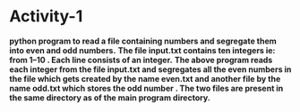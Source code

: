 # **Activity-1**
**python program to read a file containing numbers and segregate them into even and odd numbers.**
**The file input.txt contains ten integers ie: from 1–10 . Each line consists of an integer.**
**The above program reads each integer from the file input.txt and segregates all the even numbers in the file which gets created by the name even.txt and another file by the name odd.txt which stores the odd number . The two files are present in the same directory as of the main program directory.**
